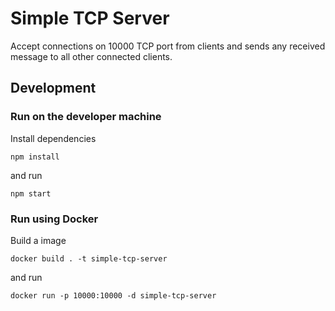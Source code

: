 # Simple TCP Server

Accept connections on 10000 TCP port from clients and sends any received message to all other connected clients.

## Development

### Run on the developer machine

Install dependencies

```
npm install
```

and run

```
npm start
```

### Run using Docker

Build a image

```
docker build . -t simple-tcp-server
```

and run

```
docker run -p 10000:10000 -d simple-tcp-server
```
